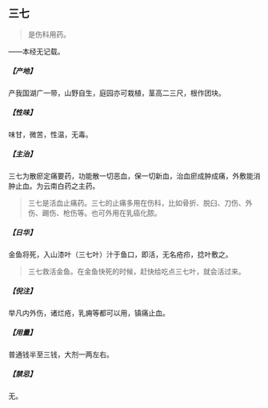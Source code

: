 ## 三七

> 是伤科用药。

——本经无记载。
##### 【产地】
产我国湖广一带，山野自生，庭园亦可栽植，茎高二三尺，根作团块。
##### 【性味】
味甘，微苦，性温，无毒。
##### 【主治】
三七为散瘀定痛要药，功能散一切恶血，保一切新血，治血瘀成肿成痛，外敷能消肿止血。为云南白药之主药。

> 三七是活血止痛药。三七的止痛多用在伤科，比如骨折、脱臼、刀伤、外伤、踢伤、枪伤等。也可外用在乳癌化脓。

##### 【日华】
金鱼将死，入山漆叶（三七叶）汁于鱼口，即活，无名疮疖，捻叶敷之。

> 三七救活金鱼。在金鱼快死的时候，赶快给吃点三七叶，就会活过来。

##### 【倪注】
举凡内外伤，诸烂疮，乳痈等都可以用，镇痛止血。
##### 【用量】
普通钱半至三钱，大剂一两左右。
##### 【禁忌】
无。